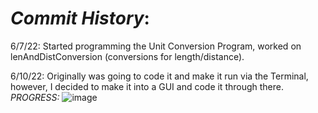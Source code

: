 # _Commit History_:

6/7/22:
Started programming the Unit Conversion Program, worked on lenAndDistConversion (conversions for length/distance).

6/10/22:
Originally was going to code it and make it run via the Terminal, however, I decided to make it into a GUI and code it through there.
_PROGRESS:_
![image](https://user-images.githubusercontent.com/104484543/173166627-d7126333-31ab-49e8-bf4d-af0da5900325.png)

